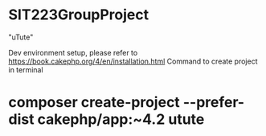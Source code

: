 # SIT223GroupProject
"uTute"

Dev environment setup, please refer to https://book.cakephp.org/4/en/installation.html
Command to create project in terminal
# composer create-project --prefer-dist cakephp/app:~4.2 utute


